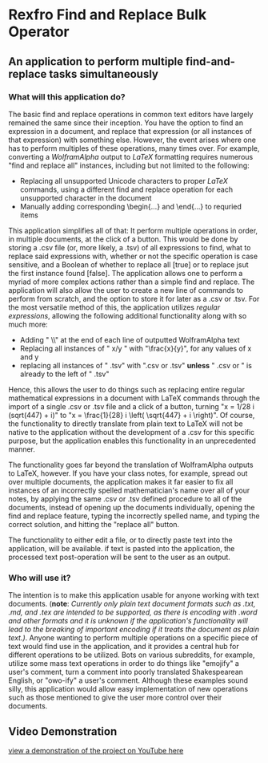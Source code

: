 # Rexfro Find and Replace Bulk Operator

## An application to perform multiple find-and-replace tasks simultaneously

### What will this application do?

The basic find and replace operations in common text editors have largely remained the same since their inception. You have the option to find an expression in a document, and replace that expression (or all instances of that expression) with something else. However, the event arises where one has to perform multiples of these operations, many times over. For example, converting a *WolframAlpha* output to *LaTeX* formatting requires numerous "find and replace all" instances, including but not limited to the following:

- Replacing all unsupported Unicode characters to proper *LaTeX* commands, using a different find and replace operation for each unsupported character in the document
- Manually adding corresponding \begin{...} and \end{...} to requried items

This application simplifies all of that: It perform multiple operations in order, in multiple documents, at the click of a button. This would be done by storing a .csv file (or, more likely, a .tsv) of all expressions to find, what to replace said expressions with, whether or not the specific operation is case sensitive, and a Boolean of whether to replace all \[true\] or to replace jsut the first instance found \[false\]. The application allows one to perform a myriad of more complex actions rather than a simple find and replace. The application will also allow the user to create a new line of commands to perform from scratch, and the option to store it for later as a .csv or .tsv. For the most versatile method of this, the application utilizes *regular expressions*, allowing the following additional functionality along with so much more:

- Adding " \\\\" at the end of each line of outputted WolframAlpha text
- Replacing all instances of " x/y " with "\frac{x}{y}", for any values of x and y 
- replacing all instances of " .tsv" with ".csv or .tsv" **unless** " .csv or " is already to the left of " .tsv"

Hence, this allows the user to do things such as replacing entire regular mathematical expressions in a document with LaTeX commands through the import of a single .csv or .tsv file and a click of a button, turning "x = 1/28 i (sqrt(447) + i)" to "x = \frac{1}{28} i \left( \sqrt{447} + i \right)". Of course, the functionality to directly translate from plain text to LaTeX will not be native to the application without the development of a .csv for this specific purpose, but the application enables this functionality in an unprecedented manner. 

The functionality goes far beyond the translation of WolframAlpha outputs to LaTeX, however. If you have your class notes, for example, spread out over multiple documents, the application makes it far easier to fix all instances of an incorrectly spelled mathematician's name over all of your notes, by applying the same .csv or .tsv defined procedure to all of the documents, instead of opening up the documents individually, opening the find and replace feature, typing the incorrectly spelled name, and typing the correct solution, and hitting the "replace all" button. 

The functionality to either edit a file, or to directly paste text into the application, will be available. if text is pasted into the application, the processed text post-operation will be sent to the user as an output. 

### Who will use it?

The intention is to make this application usable for anyone working with text documents. (**note**: *Currently only plain text document formats such as .txt, .md, and .tex are intended to be supported, as there is encoding with .word and other formats and it is unknown if the application's functionality will lead to the breaking of important encoding if it treats the document as plain text.)*. Anyone wanting to perform multiple operations on a specific piece of text would find use in the application, and it provides a central hub for different operations to be utilized. Bots on various subreddits, for example, utilize some mass text operations in order to do things like "emojify" a user's comment, turn a comment into poorly translated Shakespearean English, or "owo-ify" a user's comment. Although these examples sound silly, this application would allow easy implementation of new operations such as those mentioned to give the user more control over their documents. 

## Video Demonstration

[view a demonstration of the project on YouTube here](https://youtu.be/7vAm4ezygag)
